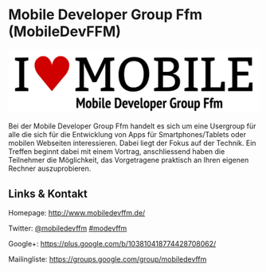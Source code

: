 # Mobile Developer Group Ffm (MobileDevFFM)
![Mobile Developer Group Ffm](./mobiledevffm.logo.png)

Bei der Mobile Developer Group Ffm handelt es sich um eine Usergroup für alle die sich für die
Entwicklung von Apps für Smartphones/Tablets oder mobilen Webseiten interessieren. Dabei liegt der Fokus auf der
Technik. Ein Treffen beginnt dabei mit einem Vortrag, anschliessend haben die Teilnehmer die Möglichkeit, das
Vorgetragene praktisch an Ihren eigenen Rechner auszuprobieren.


## Links &amp; Kontakt

Homepage: <http://www.mobiledevffm.de/>


Twitter: [@mobiledevffm](https://twitter.com/@mobiledevffm) [#modevffm](https://twitter.com/search?q=%23modevffm)



Google+: <https://plus.google.com/b/103810418774428708062/>



Mailingliste: <https://groups.google.com/group/mobiledevffm>


